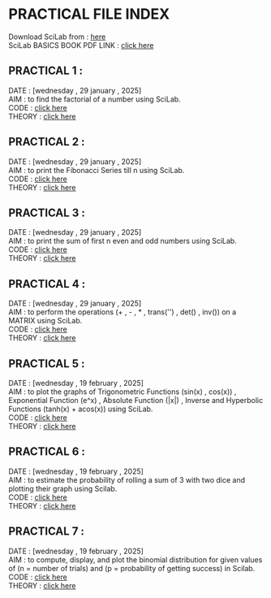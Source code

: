 # PRACTICAL FILE INDEX

Download SciLab from : [here](https://www.scilab.org/)  
SciLab BASICS BOOK PDF LINK : [click here](https://github.com/manakcodes/Probability-Statistics-And-Linear-Programming-Lab-SEM4/blob/8e940ca6e638556e40e302c4d498f6cb4a936069/SciLabBasics.pdf)  

## PRACTICAL 1 : 
DATE : [wednesday , 29 january , 2025]   
AIM : to find the factorial of a number using SciLab.  
CODE : [click here](https://github.com/manakcodes/Probability-Statistics-And-Linear-Programming-Lab-SEM4/blob/8b4fe9e0a34760962529a2f02334f495a67c14e7/Code/PRACTICAL_2_FibonacciSeries.sce)  
THEORY : [click here](https://github.com/manakcodes/Probability-Statistics-And-Linear-Programming-Lab-SEM4/blob/6b29eaf211f1467fdb2366ea7bcc8f3b83f6e0c0/Theory/PRACTICAL_1_THEORY.pdf)  

## PRACTICAL 2 :
DATE : [wednesday , 29 january , 2025]  
AIM : to print the Fibonacci Series till n using SciLab.  
CODE : [click here](https://github.com/manakcodes/Probability-Statistics-And-Linear-Programming-Lab-SEM4/blob/bf0a17dfc085d2b36020be2bf315ee0bc6d4c2ea/PRACTICAL_2_FibonacciSeries.sce)   
THEORY : [click here](https://github.com/manakcodes/Probability-Statistics-And-Linear-Programming-Lab-SEM4/blob/6b29eaf211f1467fdb2366ea7bcc8f3b83f6e0c0/Theory/PRACTICAL_2_THEORY.pdf)  
## PRACTICAL 3 :
DATE : [wednesday , 29 january , 2025]  
AIM : to print the sum of first n even and odd numbers using SciLab.  
CODE : [click here](https://github.com/manakcodes/Probability-Statistics-And-Linear-Programming-Lab-SEM4/blob/8b4fe9e0a34760962529a2f02334f495a67c14e7/Code/PRACTICAL_3_SumOfEvenOdd.sce)  
THEORY : [click here](https://github.com/manakcodes/Probability-Statistics-And-Linear-Programming-Lab-SEM4/blob/6b29eaf211f1467fdb2366ea7bcc8f3b83f6e0c0/Theory/PRACTICAL_3_THEORY.pdf)  

## PRACTICAL 4 : 
DATE : [wednesday , 29 january , 2025]  
AIM : to perform the operations (+ , - , * , trans('') , det() , inv()) on a MATRIX using SciLab.  
CODE : [click here](https://github.com/manakcodes/Probability-Statistics-And-Linear-Programming-Lab-SEM4/blob/8b4fe9e0a34760962529a2f02334f495a67c14e7/Code/PRACTICAL_4_MatrixOperations.sce)  
THEORY : [click here](https://github.com/manakcodes/Probability-Statistics-And-Linear-Programming-Lab-SEM4/blob/6b29eaf211f1467fdb2366ea7bcc8f3b83f6e0c0/Theory/PRACTICAL_4_THEORY.pdf)  

## PRACTICAL 5 : 
DATE : [wednesday , 19 february , 2025]  
AIM : to plot the graphs of Trigonometric Functions (sin(x) , cos(x)) , Exponential Function (e^x) , Absolute Function (|x|) , Inverse and Hyperbolic Functions (tanh(x) + acos(x)) using SciLab.      
CODE : [click here](https://github.com/manakcodes/Probability-Statistics-And-Linear-Programming-Lab-SEM4/blob/8b4fe9e0a34760962529a2f02334f495a67c14e7/Code/PRACTICAL_5_FunctionsGraph.sce)  
THEORY : [click here](https://github.com/manakcodes/Probability-Statistics-And-Linear-Programming-Lab-SEM4/blob/6b29eaf211f1467fdb2366ea7bcc8f3b83f6e0c0/Theory/PRACTICAL_5_THEORY.pdf)   

## PRACTICAL 6 : 
DATE : [wednesday , 19 february , 2025]  
AIM : to estimate the probability of rolling a sum of 3 with two dice and plotting their graph using Scilab.  
CODE : [click here](https://github.com/manakcodes/Probability-Statistics-And-Linear-Programming-Lab-SEM4/blob/8b4fe9e0a34760962529a2f02334f495a67c14e7/Code/PRACTICAL_6_DiceProbability.sce)  
THEORY : [click here](https://github.com/manakcodes/Probability-Statistics-And-Linear-Programming-Lab-SEM4/blob/6b29eaf211f1467fdb2366ea7bcc8f3b83f6e0c0/Theory/PRACTICAL_6_THEORY.pdf)  

## PRACTICAL 7 : 
DATE : [wednesday , 19 february , 2025]  
AIM : to compute, display, and plot the binomial distribution for given values of (n = number of trials) and (p = probability of getting success) in Scilab.  
CODE : [click here](https://github.com/manakcodes/Probability-Statistics-And-Linear-Programming-Lab-SEM4/blob/8b4fe9e0a34760962529a2f02334f495a67c14e7/Code/PRACTICAL_7_BinomialDistribution.sce)  
THEORY : [click here](https://github.com/manakcodes/Probability-Statistics-And-Linear-Programming-Lab-SEM4/blob/6b29eaf211f1467fdb2366ea7bcc8f3b83f6e0c0/Theory/PRACTICAL_7_THEORY.pdf)  





